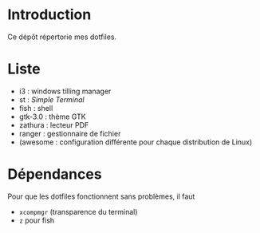 # Introduction
Ce dépôt répertorie mes dotfiles.

# Liste

  - i3 : windows tilling manager
  - st : *Simple Terminal*
  - fish : shell
  - gtk-3.0 : thème GTK
  - zathura : lecteur PDF
  - ranger : gestionnaire de fichier
  - (awesome : configuration différente pour chaque distribution de Linux)

# Dépendances
Pour que les dotfiles fonctionnent sans problèmes, il faut

  - `xcompmgr` (transparence du terminal)
  - `z` pour fish
